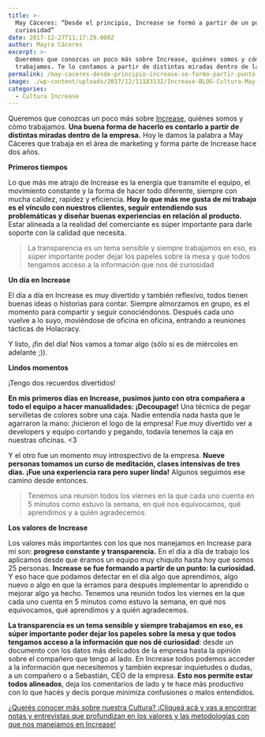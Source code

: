 ```yaml
---
title: >-
  May Cáceres: “Desde el principio, Increase se formó a partir de un punto: la
  curiosidad”
date: 2017-12-27T11:17:29.000Z
author: Mayra Cáceres
excerpt: >-
  Queremos que conozcas un poco más sobre Increase, quiénes somos y cómo
  trabajamos. Te lo contamos a partir de distintas miradas dentro de la empresa 
permalink: /may-caceres-desde-principio-increase-se-formo-partir-punto-la-curiosidad/
image: ./wp-content/uploads/2017/12/11183132/Increase-BLOG-Cultura-May-01.png
categories:
  - Cultura Increase
---
```

Queremos que conozcas un poco más sobre <a href="http://bit.ly/Increase-Blog" target="_blank" rel="noopener">Increase</a>, quiénes somos y cómo trabajamos. **Una buena forma de hacerlo es contarlo a partir de distintas miradas dentro de la empresa.** Hoy le damos la palabra a May Cáceres que trabaja en el área de marketing y forma parte de Increase hace dos años.

**Primeros tiempos**

Lo que más me atrajo de Increase es la energía que transmite el equipo, el movimiento constante y la forma de hacer todo diferente, siempre con mucha calidez, rapidez y eficiencia. **Hoy lo que más me gusta de mi trabajo es el vínculo con nuestros clientes, seguir entendiendo sus problemáticas y diseñar buenas experiencias en relación al producto.** Estar alineada a la realidad del comerciante es súper importante para darle soporte con la calidad que necesita.

> La transparencia es un tema sensible y siempre trabajamos en eso, es súper importante poder dejar los papeles sobre la mesa y que todos tengamos acceso a la información que nos dé curiosidad

**Un día en Increase**

El día a día en Increase es muy divertido y también reflexivo, todos tienen buenas ideas o historias para contar. Siempre almorzamos en grupo, es el momento para compartir y seguir conociéndonos. Después cada uno vuelve a lo suyo, moviéndose de oficina en oficina, entrando a reuniones tácticas de Holacracy.

Y listo, ¡fin del día! Nos vamos a tomar algo (sólo si es de miércoles en adelante ;)).

**Lindos momentos**

¡Tengo dos recuerdos divertidos!

**En mis primeros días en Increase, pusimos junto con otra compañera a todo el equipo a hacer manualidades: ¡Decoupage!** Una técnica de pegar servilletas de colores sobre una caja. Nadie entendía nada hasta que le agarraron la mano: ¡hicieron el logo de la empresa! Fue muy divertido ver a developers y equipo cortando y pegando, todavía tenemos la caja en nuestras oficinas. <3

Y el otro fue un momento muy introspectivo de la empresa. **Nueve personas tomamos un curso de meditación, clases intensivas de tres días. ¡Fue una experiencia rara pero super linda!** Algunos seguimos ese camino desde entonces.

> Tenemos una reunión todos los viernes en la que cada uno cuenta en 5 minutos como estuvo la semana, en qué nos equivocamos, qué aprendimos y a quién agradecemos.

**Los valores de Increase**

Los valores más importantes con los que nos manejamos en Increase para mí son: **progreso constante y transparencia.** En el día a día de trabajo los aplicamos desde que éramos un equipo muy chiquito hasta hoy que somos 25 personas. **Increase se fue formando a partir de un punto: la curiosidad.** Y eso hace que podamos detectar en el día algo que aprendimos, algo nuevo o algo en que la erramos para después implementar lo aprendido o mejorar algo ya hecho. Tenemos una reunión todos los viernes en la que cada uno cuenta en 5 minutos como estuvo la semana, en qué nos equivocamos, qué aprendimos y a quién agradecemos.

**La transparencia es un tema sensible y siempre trabajamos en eso, es súper importante poder dejar los papeles sobre la mesa y que todos tengamos acceso a la información que nos dé curiosidad**: desde un documento con los datos más delicados de la empresa hasta la opinión sobre el compañero que tengo al lado. En Increase todos podemos acceder a la información que necesitemos y también expresar inquietudes o dudas, a un compañero o a Sebastián, CEO de la empresa. **Esto nos permite estar todos alineados**, deja los comentarios de lado y te hace más productivo con lo que hacés y decís porque minimiza confusiones o malos entendidos.

[¿Querés conocer más sobre nuestra Cultura? ¡Cliqueá acá y vas a encontrar notas y entrevistas que profundizan en los valores y las metodologías con que nos manejamos en Increase!](https://increasecard.com/category/cultura-increase/)
